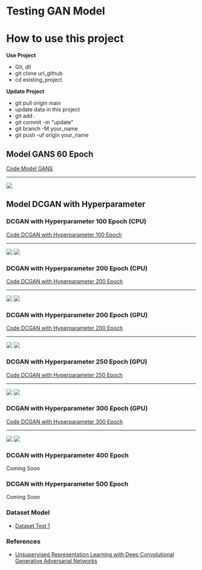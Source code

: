 # Testing GAN Model

# How to use this project
<strong>Use Project</strong>
<ul>
    <li>Git, dll</li>
    <li>git clone url_github</li>
    <li>cd existing_project</li>
</ul>
<strong>Update Project</strong>
<ul>
    <li>git pull origin main</li>
    <li>update data in this project</li>
    <li>git add .</li>
    <li>git commit -m "update"</li>
    <li>git branch -M your_name</li>
    <li>git push -uf origin your_name</li>
</ul>

## Model GANS 60 Epoch
<a href="/blob/main/Human/GAN_Epoch60.ipynb">Code Model GANS</a>
<hr>
<img src="/Human/gan_100Epoch.png">

## Model DCGAN with Hyperparameter

### DCGAN with Hyperparameter 100 Epoch (CPU)
<a href="/blob/main/Human/DCGAN_Hyperparameter_100Epoch.ipynb">Code DCGAN with Hyperparameter 100 Epoch</a>
<hr>
<img src="/Human/dcgan_hyperparameter_100epoch.gif">
<img src="/Human/generated_humans_dcgan_100epoch.jpg">

### DCGAN with Hyperparameter 200 Epoch (CPU)
<a href="/blob/main/Human/DCGAN_Hyperparameter_200Epoch.ipynb">Code DCGAN with Hyperparameter 200 Epoch</a>
<hr>
<img src="/Human/dcgan_hyperparameter_200epoch.gif">
<img src="/Human/generated_humans_dcgan_200epoch.jpg">

### DCGAN with Hyperparameter 200 Epoch (GPU)
<a href="/blob/main/Human/GPU/200Epoch/DCGAN_Hyperparameter_200Epoch.ipynb">Code DCGAN with Hyperparameter 200 Epoch</a>
<hr>
<img src="/Human/GPU/200Epoch/dcgan_hyperparameter_200epoch.gif">
<img src="/Human/GPU/200Epoch/generated_humans_dcgan_200epoch.jpg">

### DCGAN with Hyperparameter 250 Epoch (GPU)
<a href="/blob/main/Human/GPU/250Epoch/DCGAN_Hyperparameter_250Epoch.ipynb">Code DCGAN with Hyperparameter 250 Epoch</a>
<hr>
<img src="/Human/GPU/250Epoch/dcgan_hyperparameter_250epoch.gif">
<img src="/Human/GPU/250Epoch/generated_humans_dcgan_250epoch.jpg">

### DCGAN with Hyperparameter 300 Epoch (GPU)
<a href="/blob/main/Human/GPU/300Epoch/DCGAN_Hyperparameter_300Epoch.ipynb">Code DCGAN with Hyperparameter 300 Epoch</a>
<hr>
<img src="/Human/GPU/300Epoch/dcgan_hyperparameter_300epoch.gif">
<img src="/Human/GPU/300Epoch/generated_humans_dcgan_300epoch.jpg">

### DCGAN with Hyperparameter 400 Epoch
Coming Soon

### DCGAN with Hyperparameter 500 Epoch
Coming Soon

### Dataset Model
<ul>
  <li><a href="https://drive.google.com/drive/folders/1AILMlpTXKMGU8sGiSS0XEXPheDet5O4c?usp=sharing">Dataset Test 1</a></li>
</ul>

### References
<ul>
  <li><a href="https://arxiv.org/abs/1511.06434">Unsupervised Representation Learning with Deep Convolutional Generative Adversarial Networks</a></li>
</ul>
